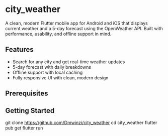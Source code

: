 # city_weather

A clean, modern Flutter mobile app for Android and iOS that displays current weather and a 5-day forecast using the OpenWeather API. Built with performance, usability, and offline support in mind.


## Features
-  Search for any city and get real-time weather updates
-  5-day forecast with daily breakdowns
-  Offline support with local caching
- Fully responsive UI with clean, modern design


## Prerequisites


## Getting Started

git clone https://github.com/Dmwinzi/city_weather
cd city_weather
flutter pub get
flutter run

